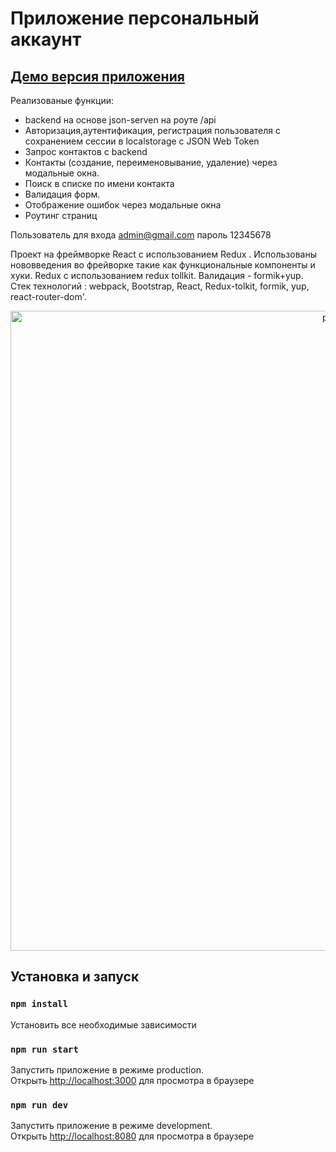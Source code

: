 # Приложение персональный аккаунт 

## <a href="https://personal-account-z.herokuapp.com/" target="_blank">Демо версия приложения</a>

Реализованые функции:
- backend на основе json-serven на роуте /api
- Авторизация,аутентификация, регистрация пользователя с сохранением сессии в localstorage с JSON Web Token
- Запрос контактов с backend
- Контакты (создание, переименовывание, удаление) через модальные окна.
- Поиск в списке по имени контакта
- Валидация форм.
- Отображение ошибок через модальные окна
- Роутинг страниц

Пользователь для входа admin@gmail.com пароль 12345678

Проект на фреймворке React с иcпользованием Redux .
Использованы нововведения во фрейворке такие как функциональные компоненты и хуки. Redux с использованием redux tollkit. Валидация - formik+yup. 
Стек  технологий : webpack, Bootstrap, React, Redux-tolkit, formik, yup, react-router-dom'.

<p align="center">
    <img src="https://user-images.githubusercontent.com/57991929/99346452-bbc69280-28a5-11eb-8f3c-cf5c20912711.png" width="1024" title="profile">
  <br>
</p>



## Установка и запуск
### `npm install`
Установить все необходимые зависимости
### `npm run start`
Запустить приложение в режиме production.<br />
Открыть [http://localhost:3000](http://localhost:3000) для просмотра в браузере   
### `npm run dev`
Запустить приложение в режиме development.<br />
Открыть [http://localhost:8080](http://localhost:8080) для просмотра в браузере   
 

